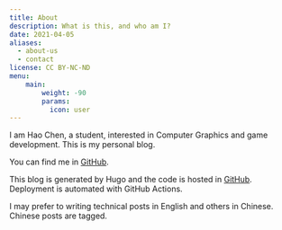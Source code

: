 ```yaml
---
title: About
description: What is this, and who am I?
date: 2021-04-05
aliases:
  - about-us
  - contact
license: CC BY-NC-ND
menu:
    main: 
        weight: -90
        params:
          icon: user
---
```


I am Hao Chen, a student, interested in Computer Graphics and game development. This is my personal blog.

You can find me in [GitHub](https://github.com/Whotakesmyname/).

This blog is generated by Hugo and the code is hosted in [GitHub](https://github.com/Whotakesmyname/darkray-blog). Deployment is automated with GitHub Actions.

I may prefer to writing technical posts in English and others in Chinese. Chinese posts are tagged.
